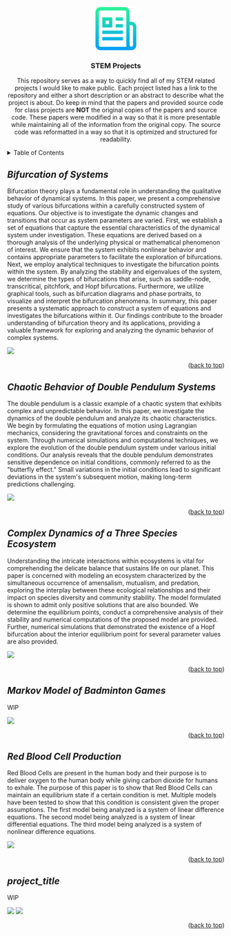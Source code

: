 <!--
*** Author: Rayla Kurosaki
*** GitHub: https://github.com/rkp1503
-->
<!DOCTYPE html>
<html>
    <head>
        <a name="readme-top"></a>
        <div align="center">
            <a href="https://github.com/rkp1503/STEM-Projects"><img src="assets/logo.png" alt="Logo" width="100" height="auto"></a>
            <h3 align="center">STEM Projects</h3>
            <p align="center">
                This repository serves as a way to quickly find all of my STEM related projects I would like to make public. Each project listed has a link to the repository and either a short description or an abstract to describe what the project is about. Do keep in mind that the papers and provided source code for class projects are <b>NOT</b> the original copies of the papers and source code. These papers were modified in a way so that it is more presentable while maintaining all of the information from the original copy. The source code was reformatted in a way so that it is optimized and structured for readability.
                <br />
            </p>
        </div>  
    </head>
    <body>
        <div>
            <details>
                <summary>Table of Contents</summary>
                <ol>
                    <ul>
                        <!-- <li><a href="#project-title">project_title</a></li> -->
                        <li><a href="#bifurcation-of-systems">Bifurcation of Systems</a></li>
                        <li><a href="#chaotic-behavior-of-double-pendulum-systems">Chaotic Behavior of Double Pendulum Systems</a></li>
                        <li><a href="#complex-dynamics-of-a-three-species-ecosystem">Complex Dynamics of a Three Species Ecosystem</a></li>
                        <li><a href="#markov-model-of-badminton-games">Markov Model of Badminton Games</a></li>
                        <li><a href="#red-blood-cell-production">Red Blood Cell Production</a></li>
                    </ul>
                </ol>
            </details>
        </div>
        <div>
            <h2 id="bifurcation-of-systems"><i>Bifurcation of Systems</i></h2>
            <p>
                Bifurcation theory plays a fundamental role in understanding the qualitative behavior of dynamical systems. In this paper, we present a comprehensive study of various bifurcations within a carefully constructed system of equations. Our objective is to investigate the dynamic changes and transitions that occur as system parameters are varied. First, we establish a set of equations that capture the essential characteristics of the dynamical system under investigation. These equations are derived based on a thorough analysis of the underlying physical or mathematical phenomenon of interest. We ensure that the system exhibits nonlinear behavior and contains appropriate parameters to facilitate the exploration of bifurcations. Next, we employ analytical techniques to investigate the bifurcation points within the system. By analyzing the stability and eigenvalues of the system, we determine the types of bifurcations that arise, such as saddle-node, transcritical, pitchfork, and Hopf bifurcations. Furthermore, we utilize graphical tools, such as bifurcation diagrams and phase portraits, to visualize and interpret the bifurcation phenomena. In summary, this paper presents a systematic approach to construct a system of equations and investigates the bifurcations within it. Our findings contribute to the broader understanding of bifurcation theory and its applications, providing a valuable framework for exploring and analyzing the dynamic behavior of complex systems.
            </p>
            <p align="left">
            <picture>
            <a href="https://github.com/rkp1503/Bifurcation-of-Systems"><img src="https://github-readme-stats.vercel.app/api/pin/?username=rkp1503&hide_border=true&title_color=BF00FF&text_color=BF00FF&icon_color=00FFFF&&bg_color=FFDDF4&repo=Bifurcation-of-Systems"></a>
            </picture>
            </p>
            <p align="right">(<a href="#readme-top">back to top</a>)</p>
        </div>
        <div>
            <h2 id="chaotic-behavior-of-double-pendulum-systems"><i>Chaotic Behavior of Double Pendulum Systems</i></h2>
            <p>
            The double pendulum is a classic example of a chaotic system that exhibits complex and unpredictable behavior. In this paper, we investigate the dynamics of the double pendulum and analyze its chaotic characteristics. We begin by formulating the equations of motion using Lagrangian mechanics, considering the gravitational forces and constraints on the system. Through numerical simulations and computational techniques, we explore the evolution of the double pendulum system under various initial conditions. Our analysis reveals that the double pendulum demonstrates sensitive dependence on initial conditions, commonly referred to as the "butterfly effect." Small variations in the initial conditions lead to significant deviations in the system's subsequent motion, making long-term predictions challenging.
            </p>
            <p align="left">
            <picture>
            <a href="https://github.com/rkp1503/Chaotic-Behavior-of-Double-Pendulum-Systems"><img src="https://github-readme-stats.vercel.app/api/pin/?username=rkp1503&hide_border=true&title_color=BF00FF&text_color=BF00FF&icon_color=00FFFF&&bg_color=FFDDF4&repo=Chaotic-Behavior-of-Double-Pendulum-Systems"></a>
            </picture>
            </p>
            <p align="right">(<a href="#readme-top">back to top</a>)</p>
        </div>
        <div>
            <h2 id="complex-dynamics-of-a-three-species-ecosystem"><i>Complex Dynamics of a Three Species Ecosystem</i></h2>
            <p>
                Understanding the intricate interactions within ecosystems is vital for comprehending the delicate balance that sustains life on our planet. This paper is concerned with modeling an ecosystem characterized by the simultaneous occurrence of amensalism, mutualism, and predation, exploring the interplay between these ecological relationships and their impact on species diversity and community stability. The model formulated is shown to admit only positive solutions that are also bounded. We determine the equilibrium points, conduct a comprehensive analysis of their stability and numerical computations of the proposed model are provided. Further, numerical simulations that demonstrated the existence of a Hopf bifurcation about the interior equilibrium point for several parameter values are also provided.
            </p>
            <p align="left">
            <picture>
            <a href="https://github.com/rkp1503/Complex-Dynamics-of-a-Three-Species-Ecosystem"><img src="https://github-readme-stats.vercel.app/api/pin/?username=rkp1503&hide_border=true&title_color=BF00FF&text_color=BF00FF&icon_color=00FFFF&&bg_color=FFDDF4&repo=Complex-Dynamics-of-a-Three-Species-Ecosystem"></a>
            </picture>
            </p>
            <p align="right">(<a href="#readme-top">back to top</a>)</p>
        </div>
        <div>
            <h2 id="markov-model-of-badminton-games"><i>Markov Model of Badminton Games</i></h2>
            <p>
                WIP
            </p>
            <p align="left">
            <picture>
            <a href="https://github.com/rkp1503/Markov-Model-of-Badminton-Games"><img src="https://github-readme-stats.vercel.app/api/pin/?username=rkp1503&hide_border=true&title_color=BF00FF&text_color=BF00FF&icon_color=00FFFF&&bg_color=FFDDF4&repo=Markov-Model-of-Badminton-Games"></a>
            </picture>
            </p>
            <p align="right">(<a href="#readme-top">back to top</a>)</p>
        </div>
        <div>
            <h2 id="red-blood-cell-production"><i>Red Blood Cell Production</i></h2>
            <p>
                Red Blood Cells are present in the human body and their purpose is to deliver oxygen to the human body while giving carbon dioxide for humans to exhale. The purpose of this paper is to show that Red Blood Cells can maintain an equilibrium state if a certain condition is met. Multiple models have been tested to show that this condition is consistent given the proper assumptions. The first model being analyzed is a system of linear difference equations. The second model being analyzed is a system of linear differential equations. The third model being analyzed is a system of nonlinear difference equations.
            </p>
            <p align="left">
            <picture>
            <a href="https://github.com/rkp1503/Red-Blood-Cell-Production"><img src="https://github-readme-stats.vercel.app/api/pin/?username=rkp1503&hide_border=true&title_color=BF00FF&text_color=BF00FF&icon_color=00FFFF&&bg_color=FFDDF4&repo=Red-Blood-Cell-Production"></a>
            </picture>
            </p>
            <p align="right">(<a href="#readme-top">back to top</a>)</p>
        </div>
        <div>
        <h2 id="project_link"><i>project_title</i></h2>
            <p>
                WIP
            </p>
            <p align="left">
            <picture>
            <a href="https://github.com/rkp1503/project_link"><img src="https://github-readme-stats.vercel.app/api/pin/?username=rkp1503&hide_border=true&title_color=BF00FF&text_color=BF00FF&icon_color=00FFFF&&bg_color=FFDDF4&repo=project_link"></a>
            <img src="https://github-readme-stats.vercel.app/api/pin/?username=rkp1503&repo=project_link">
            </picture>
            </p>
            <p align="right">(<a href="#readme-top">back to top</a>)</p>
        </div>
    </body>
</html>
